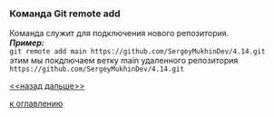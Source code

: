 ### Команда Git remote add  
Команда служит для подключения нового репозитория.  
***Пример:***  
`git remote add main https://github.com/SergeyMukhinDev/4.14.git`  
этим мы покдлючаем ветку main удаленного репозитория  `https://github.com/SergeyMukhinDev/4.14.git`  

[<<назад](./gitcommit.md)     [дальше>>](./gitbranch.md)  


[к оглавлению](./readme.md)